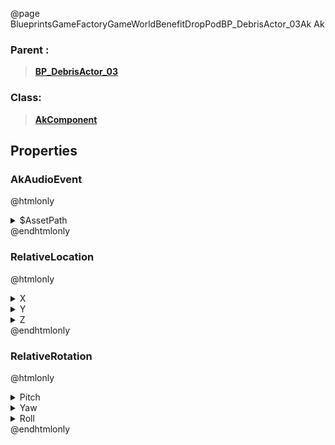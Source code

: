 @page BlueprintsGameFactoryGameWorldBenefitDropPodBP_DebrisActor_03Ak Ak
### Parent :
<b><a href="_blueprints_game_factory_game_world_benefit_drop_pod_b_p__debris_actor_03.html"><blockquote>BP_DebrisActor_03</blockquote></a></b>
### Class:
<b><a href="_class_script_ak_component.html"><blockquote>AkComponent</blockquote></a></b>
## Properties
### AkAudioEvent
@htmlonly
<details>
 <summary>$AssetPath</summary>
<b><a href="_blueprints_game_factory_game_world_benefit_drop_pod_audio_play__crash__site__gas__flame.html"><blockquote>Play_Crash_Site_Gas_Flame</blockquote></a></b>
</details>
@endhtmlonly

### RelativeLocation
@htmlonly
<details>
 <summary>X</summary>
<blockquote>41.92804718017578</blockquote>
</details>
<details>
 <summary>Y</summary>
<blockquote>120.36289978027344</blockquote>
</details>
<details>
 <summary>Z</summary>
<blockquote>-8.71136474609375</blockquote>
</details>
@endhtmlonly

### RelativeRotation
@htmlonly
<details>
 <summary>Pitch</summary>
<blockquote>0</blockquote>
</details>
<details>
 <summary>Yaw</summary>
<blockquote>90.00019836425781</blockquote>
</details>
<details>
 <summary>Roll</summary>
<blockquote>0</blockquote>
</details>
@endhtmlonly

